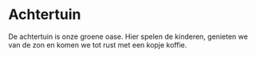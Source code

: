 # Achtertuin

De achtertuin is onze groene oase. Hier spelen de kinderen, genieten we van de zon en komen we tot rust met een kopje koffie.
